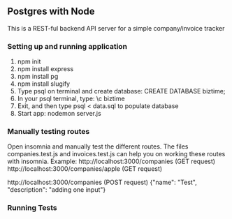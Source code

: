 ## Postgres with Node


This is a REST-ful backend API server for a simple company/invoice tracker

### Setting up and running application
1. npm init
2. npm install express
3. npm install pg
4. npm install slugify
4. Type psql on terminal and create database: CREATE DATABASE biztime;
5. In your psql terminal, type: \c biztime
6. Exit, and then type psql < data.sql to populate database
7. Start app: nodemon server.js


### Manually testing routes
Open insomnia and manually test the different routes. The files companies.test.js and invoices.test.js can help you on working these routes with insomnia.
Example: 
http://localhost:3000/companies (GET request)
http://localhost:3000/companies/apple (GET request)

http://localhost:3000/companies (POST request)
{"name": "Test", "description": "adding one input"}


### Running Tests